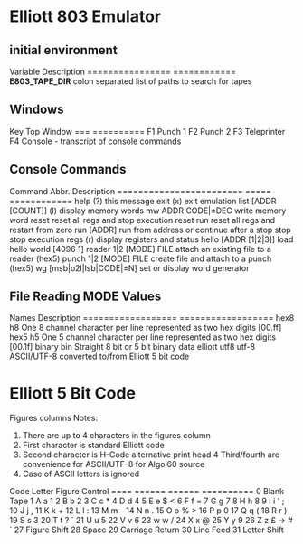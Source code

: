 # Elliott 803 Emulator

## initial environment

Variable           Description
================   ============
**E803_TAPE_DIR**  colon separated list of paths to search for tapes


## Windows

Key  Top Window
===  ==========
F1   Punch 1
F2   Punch 2
F3   Teleprinter
F4   Console - transcript of console commands

## Console Commands

Command                   Abbr.  Description
========================  =====  ============
help                      (?)    this message
exit                      (x)    exit emulation
list [ADDR [COUNT]]       (l)    display memory words
mw ADDR CODE|±DEC                write memory word
reset                            reset all regs and stop execution
reset run                        reset all regs and restart from zero
run [ADDR]                       run from address or continue after a stop
stop                             stop execution
regs                      (r)    display registers and status
hello [ADDR [1|2|3]]             load hello world [4096 1]
reader 1|2 [MODE] FILE           attach an existing file to a reader (hex5)
punch 1|2 [MODE] FILE            create file and attach to a punch (hex5)
wg [msb|o2l|lsb|CODE|±N]         set or display word generator


## File Reading MODE Values

Names               Description
==================  ==================
hex8 h8             One 8 channel character per line represented as two hex digits [00.ff]
hex5 h5             One 5 channel character per line represented as two hex digits [00.1f]
binary bin          Straight 8 bit or 5 bit binary data
elliott utf8 utf-8  ASCII/UTF-8 converted to/from Elliott 5 bit code


# Elliott 5 Bit Code

Figures columns Notes:
1. There are up to 4 characters in the figures column
2. First character is standard Elliott code
3. Second character is H-Code alternative print head
4  Third/fourth are convenience for ASCII/UTF-8 for Algol60 source
5. Case of ASCII letters is ignored

Code  Letter  Figure  Control
====  ======  ======  ==========
0                     Blank Tape
1     A a     1
2     B b     2
3     C c     *
4     D d     4
5     E e     $ <
6     F f     =
7     G g     7
8     H h     8
9     I i     '   ;
10    J j     ,
11    K k     +
12    L l     :
13    M m     -
14    N n     .
15    O o     % >
16    P p     0
17    Q q     (
18    R r     )
19    S s     3
20    T t     ?   ´
21    U u     5
22    V v     6
23    w w     /
24    X x     @
25    Y y     9
26    Z z     £ → # `
27                    Figure Shift
28                    Space
29                    Carriage Return
30                    Line Feed
31                    Letter Shift
